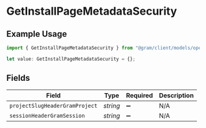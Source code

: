 # GetInstallPageMetadataSecurity

## Example Usage

```typescript
import { GetInstallPageMetadataSecurity } from "@gram/client/models/operations";

let value: GetInstallPageMetadataSecurity = {};
```

## Fields

| Field                          | Type                           | Required                       | Description                    |
| ------------------------------ | ------------------------------ | ------------------------------ | ------------------------------ |
| `projectSlugHeaderGramProject` | *string*                       | :heavy_minus_sign:             | N/A                            |
| `sessionHeaderGramSession`     | *string*                       | :heavy_minus_sign:             | N/A                            |